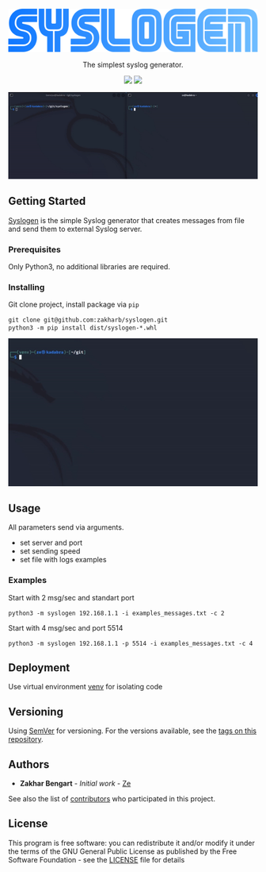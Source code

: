 <p align="center">
  <img src="logo.png" alt="animated" />
</p>

<p align="center">
  The simplest syslog generator.
</p>

<p align="center">
  <img src="https://img.shields.io/badge/version-1.1-blue" height="20"/>
  <img src="https://img.shields.io/badge/python-3.11-blue" height="20"/>
</p>

<p align="center">
  <img src="usage.gif" alt="animated" />
</p>


## Getting Started

[Syslogen](https://github.com/zakharb/syslogen) is the simple Syslog generator that creates messages from file and send them to external Syslog server.  

### Prerequisites

Only Python3, no additional libraries are required.

### Installing

Git clone project, install package via `pip`
```
git clone git@github.com:zakharb/syslogen.git
python3 -m pip install dist/syslogen-*.whl
```
<p align="center">
  <img src="install.gif" alt="animated" />
</p>

## Usage

All parameters send via arguments. 
- set server and port  
- set sending speed  
- set file with logs examples  

### Examples

Start with 2 msg/sec and standart port

```
python3 -m syslogen 192.168.1.1 -i examples_messages.txt -c 2
```

Start with 4 msg/sec and port 5514
```
python3 -m syslogen 192.168.1.1 -p 5514 -i examples_messages.txt -c 4
```

## Deployment

Use virtual environment [venv](https://docs.python.org/3/library/venv.html) for isolating code  

## Versioning

Using [SemVer](http://semver.org/) for versioning. For the versions available, see the [tags on this repository](https://github.com/zakharb/syslogen/tags). 

## Authors

* **Zakhar Bengart** - *Initial work* - [Ze](https://github.com/zakharb)

See also the list of [contributors](https://github.com/zakharb/contributors) who participated in this project.

## License

This program is free software: you can redistribute it and/or modify it under the terms of the GNU General Public License as published by the Free Software Foundation - see the [LICENSE](LICENSE) file for details

